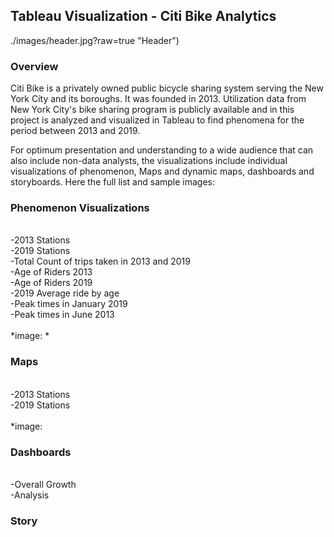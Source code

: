 
## Tableau Visualization - Citi Bike Analytics

./images/header.jpg?raw=true "Header")

### Overview
Citi Bike is a privately owned public bicycle sharing system serving the New York City and its boroughs. It was founded in 2013. Utilization data from New York City's bike sharing program is publicly available and in this project is analyzed and visualized in Tableau to find phenomena for the period between 2013 and 2019.

For optimum presentation and understanding to a wide audience that can also include non-data analysts, the visualizations include individual visualizations of phenomenon, Maps and dynamic maps, dashboards and storyboards. Here the full list and sample images:




### Phenomenon Visualizations<br/>
<br/>
-2013 Stations<br/>
-2019 Stations<br/>
-Total Count of trips taken in 2013 and 2019<br/>
-Age of Riders 2013<br/>
-Age of Riders 2019<br/>
-2019 Average ride by age<br/>
-Peak times in January 2019<br/>
-Peak times in June 2013<br/>
<br/>
*image:   *



### Maps<br/>
<br/>
-2013 Stations<br/>
-2019 Stations<br/>
<br/>
*image:

### Dashboards<br/>
<br/>
-Overall Growth<br/>
-Analysis<br/>

### Story<br/>
<br/>














